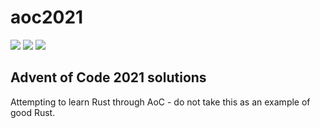 # aoc2021

![](https://img.shields.io/badge/day%20📅-7-blue)
![](https://img.shields.io/badge/stars%20⭐-12-yellow)
![](https://img.shields.io/badge/days%20completed-6-red)

## Advent of Code 2021 solutions
Attempting to learn Rust through AoC - do not take this as an example of good Rust.
